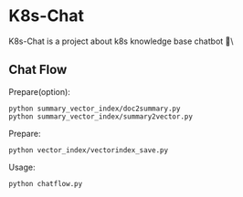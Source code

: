 # K8s-Chat
K8s-Chat is a project about k8s knowledge base chatbot 🤖\
## Chat Flow

Prepare(option):
```
python summary_vector_index/doc2summary.py
python summary_vector_index/summary2vector.py
```
Prepare:
```
python vector_index/vectorindex_save.py
```
Usage: 
```
python chatflow.py
```
